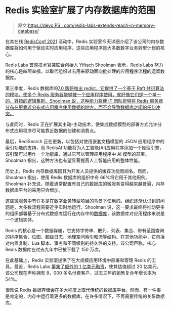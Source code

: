 # Redis 实验室扩展了内存数据库的范围

> 原文:[https://devo PS . com/redis-labs-extends-reach-in-memory-database/](https://devops.com/redis-labs-extends-reach-of-in-memory-database/)

在其在线 [RedisConf 2021](https://redislabs.com/redisconf/) 活动中，Redis 实验室今天详细介绍了该公司的内存数据库将如何用于驱动实时应用程序，这些应用程序是大多数数字业务转型计划的核心。

Redis Labs 首席技术官兼联合创始人 Yiftach Shoolman 表示，Redis Labs 努力的核心是四项举措，以取代组织过去用来驱动面向批处理的应用程序流程的遗留数据库。

第三季度，Redis 数据库的[7.0 版将推出 redist，它提供了一个基于 Raft 共识算法的模块，使多个 Redis 服务器能够被一个应用程序使用，就好像它们是一个单一的、容错的逻辑集群。Shoolman 说，这种能力将使 IT 团队能够将 Redis 服务器分布在更靠近分布式应用程序使用数据的地方，而不会导致数据库之间的任何冲突。](https://www.businesswire.com/news/home/20210420005398/en/Redis-Labs-Ushers-the-Real-Time-Era-with-Redis-as-a-Data-Platform)

与此同时，Redis 正在扩展其主动-主动技术，使集成数据模型的部署方式允许分布式应用程序尽可能靠近数据的创建和消费点。

最后，RediSearch 正在更新，以包括对使用嵌套文档模型的 JSON 应用程序中的索引功能的支持，而 RedisAI 功能将为人工智能(AI)应用程序添加一个推理引擎，该引擎可以用作一个功能库，通过它可以管理应用程序中 AI 模型的部署。Shoolman 指出，这种方法也有望显著提高人工智能应用的整体性能。

历史上，Redis 内存数据库因其为开发人员提供的缓存功能而闻名。然而，Shoolman 指出，使用 Redis 数据库的组织中有 66%将它用于其他用例。Shoolman 补充说，随着通常配置有自己的数据库的微服务变得越来越普遍，内存数据库平台的采用只会增加。

这些微服务中有许多是在数字业务转型项目的背景下使用的。组织逐渐认识到的问题是，大多数流程需要近乎实时地运行。Shoolman 说，这一要求最终将推动更多的组织部署基于分布式数据库运行在内存中的[数据库](https://devops.com/?s=database)，该数据库对应用程序来说是一个逻辑实体。

Redis 的核心是一个数据存储，它支持字符串、散列、列表、集合、带有范围查询的排序集合、位图、超级日志、地理空间索引和流等结构。在其他功能中，它包括对内置复制、Lua 脚本、事务和不同级别的持久性的支持。该公司声称，核心 Redis 数据库在过去九年中已被下载了 150 万次。

在此基础上，Redis 实验室提供了在大规模应用环境中部署和管理 Redis 的工具。最近，Redis Labs [筹集了额外的 1 亿美元融资](https://redislabs.com/press/redis-labs-110-million-series-g-led-by-tiger-global/)，使其估值超过 20 亿美元。该公司现在声称拥有 8，000 多名付费客户，过去三年的销售复合年增长率为 54%。

很难说 Redis 数据存储会在多大程度上取代传统的数据库平台。然而，有一件事是肯定的，内存中运行着更多的数据库，在许多情况下，不再需要传统的关系数据库。